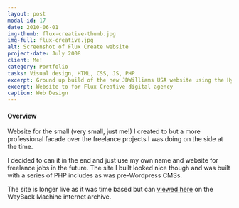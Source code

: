 ```yaml
---
layout: post
modal-id: 17
date: 2010-06-01
img-thumb: flux-creative-thumb.jpg
img-full: flux-creative.jpg
alt: Screenshot of Flux Create website
project-date: July 2008
client: Me!
category: Portfolio
tasks: Visual design, HTML, CSS, JS, PHP
excerpt: Ground up build of the new JDWilliams USA website using the Hybris platform as a part of the company-wide digital transformation program.
excerpt: Website to for Flux Creative digital agency
caption: Web Design
---
```


#### Overview

Website for the small (very small, just me!) I created to but a more professional facade over the freelance projects I was doing on the side at the time.  

I decided to can it in the end and just use my own name and website for freelance jobs in the future.  The site I built looked nice though and was built with a series of PHP includes as was pre-Wordpress CMSs.    

The site is longer live as it was time based but can <a href="https://web.archive.org/web/20120126131056/http://www.fluxcreate.co.uk/">viewed here</a> on the WayBack Machine internet archive. 

